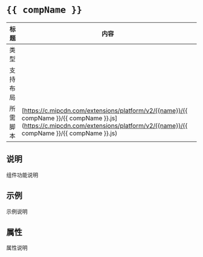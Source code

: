# `{{ compName }}`

标题|内容
----|----
类型|
支持布局|
所需脚本| [https://c.mipcdn.com/extensions/platform/v2/{{name}}/{{ compName }}/{{ compName }}.js](https://c.mipcdn.com/extensions/platform/v2/{{name}}/{{ compName }}/{{ compName }}.js)

## 说明

组件功能说明

## 示例

示例说明

## 属性

属性说明
